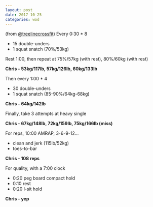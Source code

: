 ```yaml
---
layout: post
date: 2017-10-25
categories: wod
---
```


(from [@treelinecrossfit](http://www.treelinecrossfit.com)) Every 0:30 * 8
- 15 double-unders
- 1 squat snatch (70%/53kg)

Rest 1:00, then repeat at 75%/57kg (with rest), 80%/60kg (with rest)

**Chris - <span>53kg/117lb, 57kg/126lb, 60kg/133lb</span>**

Then every 1:00 * 4
- 30 double-unders
- 1 squat snatch (85-90%/64kg-68kg)

**Chris - <span>64kg/142lb</span>**

Finally, take 3 attempts at heavy single

**Chris - <span>67kg/148lb, 72kg/159lb, 75kg/166lb (miss)</span>**

For reps, 10:00 AMRAP, 3-6-9-12...
- clean and jerk (115lb/52kg)
- toes-to-bar

**Chris - <span>108 reps</span>**

For quality, with a 7:00 clock
- 0:20 peg board compact hold
- 0:10 rest
- 0:20 l-sit hold

**Chris - <span>yep</span>**
